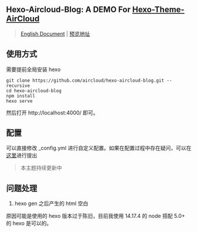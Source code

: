 ## Hexo-Aircloud-Blog: A DEMO For [Hexo-Theme-AirCloud](https://github.com/aircloud/hexo-theme-aircloud)

> [English Document](./README-EN.md) | [预览地址](http://niexiaotao.cn/)

## 使用方式

需要提前全局安装 hexo

```
git clone https://github.com/aircloud/hexo-aircloud-blog.git --recursive
cd hexo-aircloud-blog
npm install
hexo serve
```

然后打开 http://localhost:4000/ 即可。

## 配置

可以直接修改 _config.yml 进行自定义配置。如果在配置过程中存在疑问，可以在[这里](https://github.com/aircloud/hexo-aircloud-blog/issues)进行提出

> 本主题持续更新中

## 问题处理

1. hexo gen 之后产生的 html 空白

原因可能是使用的 hexo 版本过于陈旧，目前我使用 14.17.4 的 node 搭配 5.0+ 的 hexo 是可以的。